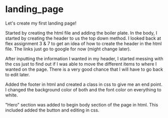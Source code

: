 # landing_page
Let's create my first landing page!

Started by creating the html file and adding the boiler plate. In the body, I started by creating the header
to us the top down method. I looked back at flex assignment 3 & 7 to get an idea of how to create the header in the html file. The links just go to google for now (might change later).

After inputting the information I wanted in my header, I started messing with the css just to find out if I was able to move the different items to where I wanted on the page. There is a very good chance that I will have to go back to edit later.

Added the footer in html and created a class in css to give me an end point. I changed the background color of both and the font color on everything to white.

"Hero" section was added to begin body section of the page in html. This included added the button and editing in css.